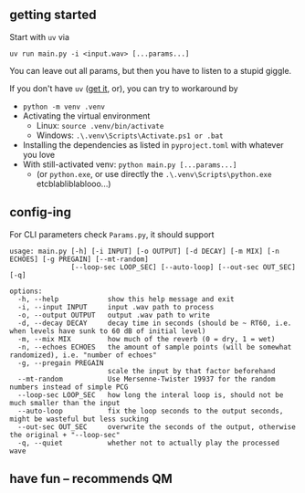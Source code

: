 ## getting started

Start with `uv` via
```
uv run main.py -i <input.wav> [...params...]
```
You can leave out all params, but then you have to listen to a stupid giggle.

If you don't have `uv` ([get it](https://astral.sh/blog/uv), or), you can try to workaround by
* `python -m venv .venv`
* Activating the virtual environment
  * Linux: `source .venv/bin/activate`
  * Windows: `.\.venv\Scripts\Activate.ps1 or .bat`
* Installing the dependencies as listed in `pyproject.toml` with whatever you love
* With still-activated venv: `python main.py [...params...]`
  * (or `python.exe`, or use directly the `.\.venv\Scripts\python.exe` etcblabliblablooo...) 

## config-ing

For CLI parameters check `Params.py`, it should support
```
usage: main.py [-h] [-i INPUT] [-o OUTPUT] [-d DECAY] [-m MIX] [-n ECHOES] [-g PREGAIN] [--mt-random]
               [--loop-sec LOOP_SEC] [--auto-loop] [--out-sec OUT_SEC] [-q]

options:
  -h, --help            show this help message and exit
  -i, --input INPUT     input .wav path to process
  -o, --output OUTPUT   output .wav path to write
  -d, --decay DECAY     decay time in seconds (should be ~ RT60, i.e. when levels have sunk to 60 dB of initial level)
  -m, --mix MIX         how much of the reverb (0 = dry, 1 = wet)
  -n, --echoes ECHOES   the amount of sample points (will be somewhat randomized), i.e. "number of echoes"
  -g, --pregain PREGAIN
                        scale the input by that factor beforehand
  --mt-random           Use Mersenne-Twister 19937 for the random numbers instead of simple PCG
  --loop-sec LOOP_SEC   how long the interal loop is, should not be much smaller than the input
  --auto-loop           fix the loop seconds to the output seconds, might be wasteful but less sucking
  --out-sec OUT_SEC     overwrite the seconds of the output, otherwise the original + "--loop-sec"
  -q, --quiet           whether not to actually play the processed wave
```

## have fun &ndash; recommends QM

